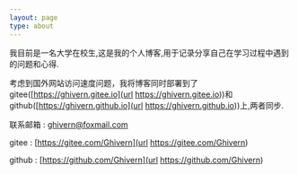 ```yaml
---
layout: page
type: about
---
```


我目前是一名大学在校生,这是我的个人博客,用于记录分享自己在学习过程中遇到的问题和心得.

考虑到国外网站访问速度问题，我将博客同时部署到了gitee([https://ghivern.gitee.io](url https://ghivern.gitee.io))和github([https://ghivern.github.io](url https://ghivern.github.io))上,两者同步.

联系邮箱 : ghivern@foxmail.com

gitee    : [https://gitee.com/Ghivern](url https://gitee.com/Ghivern)

github   : [https://github.com/Ghivern](url https://github.com/Ghivern)



